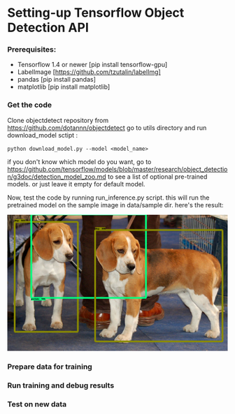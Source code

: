 # Setting-up Tensorflow Object Detection API	

### Prerequisites:

* Tensorflow 1.4 or newer  [pip install tensorflow-gpu]
* LabelImage  [https://github.com/tzutalin/labelImg]
* pandas [pip install pandas]
* matplotlib [pip install matplotlib]

### Get the code

Clone objectdetect repository from https://github.com/dotannn/objectdetect
go to utils directory and run download_model sctipt :

```
python download_model.py --model <model_name>
```

if you don't know which model do you want, go to https://github.com/tensorflow/models/blob/master/research/object_detection/g3doc/detection_model_zoo.md  to see a list of optional pre-trained models. or just leave it empty for default model.

Now, test the code by running run_inference.py script. this will run the pretrained model on the sample image in data/sample dir. here's the result:

![res0](res0.png)



### Prepare data for training



### Run training and debug results



### Test on new data









